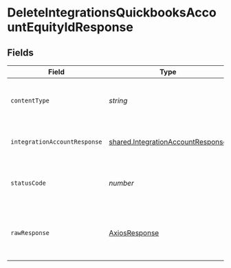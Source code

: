 # DeleteIntegrationsQuickbooksAccountEquityIdResponse


## Fields

| Field                                                                                  | Type                                                                                   | Required                                                                               | Description                                                                            |
| -------------------------------------------------------------------------------------- | -------------------------------------------------------------------------------------- | -------------------------------------------------------------------------------------- | -------------------------------------------------------------------------------------- |
| `contentType`                                                                          | *string*                                                                               | :heavy_check_mark:                                                                     | HTTP response content type for this operation                                          |
| `integrationAccountResponse`                                                           | [shared.IntegrationAccountResponse](../../models/shared/integrationaccountresponse.md) | :heavy_minus_sign:                                                                     | a ws formatted qbo account                                                             |
| `statusCode`                                                                           | *number*                                                                               | :heavy_check_mark:                                                                     | HTTP response status code for this operation                                           |
| `rawResponse`                                                                          | [AxiosResponse](https://axios-http.com/docs/res_schema)                                | :heavy_minus_sign:                                                                     | Raw HTTP response; suitable for custom response parsing                                |